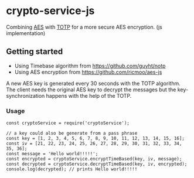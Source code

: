 # crypto-service-js

Combining [AES](https://en.wikipedia.org/wiki/Advanced_Encryption_Standard) with [TOTP](https://en.wikipedia.org/wiki/Time-based_One-time_Password_Algorithm) 
for a more secure AES encryption. (js implementation)


## Getting started

* Using Timebase algorithm from https://github.com/guyht/notp
* Using AES encryption from https://github.com/ricmoo/aes-js

A new AES key is generated every 30 seconds with the TOTP algorithm.
The client needs the original AES key to decrypt the messages but the key-synchronization happens with the help of the TOTP.

### Usage

 ```
 const cryptoService = require('cryptoService'); 
 
 // a key could also be generate from a pass phrase
 const key = [1, 2, 3, 4, 5, 6, 7, 8, 9, 10, 11, 12, 13, 14, 15, 16];
 const iv = [21, 22, 23, 24, 25, 26, 27, 28, 29, 30, 31, 32, 33, 34, 35, 36]; 
 const message = 'Hello world!!!!!';
 const encrypted = cryptoService.encryptTimeBased(key, iv, message);
 const decrypted = cryptoService.decryptTimeBased(key, iv, encrypted);
 console.log(decrypted); // prints Hello world!!!!!
 ```
